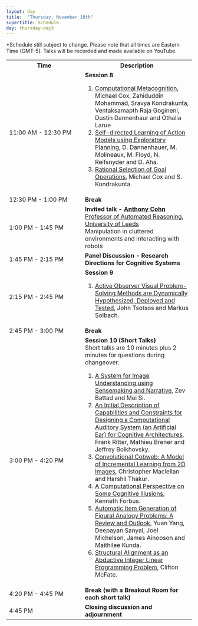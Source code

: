 ```yaml
---
layout: day
title:  "Thursday, November 18th"
supertitle: Schedule
day: thursday-day3
---
```

*Schedule still subject to change. Please note that all times are Eastern Time (GMT-5). Talks will be recorded
and made available on YouTube. 
<!-- You can watch the 
     [recorded talks](https://www.youtube.com/playlist?list=PL-1wKlUbAzGTjZjLcOduALuoZ3aupVSqe) for this day.  (FIX LINK) -->


<table>
<tr>
<th width=190px> Time </th>
<th> Description </th>
</tr>

<tr>
<td> <span class="schedtime"> 11:00 AM - 12:30 PM </span></td>
<td> <b>  Session 8 </b><br>
<!-- ###### Chaired by TBD -->
  <ol>
   <li> <a href="{{site.baseurl}}/data/ACS2021_paper_1.pdf">Computational Metacognition</a>, Michael Cox, Zahiduddin Mohammad, Sravya
Kondrakunta, Ventaksamapth Raja Gogineni, Dustin Dannenhaur and Othalia Larue </li>
     <li> <a href="{{site.baseurl}}/data/ACS2021_paper_29.pdf">Self-directed Learning of
  Action Models using Exploratory Planning</a>, D. Dannenhauer,
  M. Molineaux, M. Floyd, N. Reifsnyder and D. Aha.  </li>
  <li> <a href="{{site.baseurl}}/data/ACS2021_paper_8.pdf">Rational
  Selection of Goal Operations</a>, Michael Cox and S. Kondrakunta. </li>

  </ol>
  </td>
</tr>
<tr>
  <td> <span class="schedtime"> 12:30 PM - 1:00 PM </span></td>
  <td>  <b> Break</b> </td>
</tr>

<tr>
  <td> <span class="schedtime"> 1:00 PM - 1:45 PM </span></td><td> 
<b>  Invited talk - <a href="{{site.baseurl}}/speakers/Anthony_Cohn/"> Anthony Cohn</a> </b><br>
<a href="https://eps.leeds.ac.uk/computing/staff/76/professor-anthony-g-cohn-freng-ceng-citp">Professor of Automated Reasoning, University of Leeds</a><br>
Manipulation in cluttered environments and interacting with robots
  </td>
</tr>
<tr>
  <td> <span class="schedtime"> 1:45 PM - 2:15 PM</span></td>
  <td>  <b> Panel Discussion  - Research Directions for Cognitive Systems </b> </td>
</tr>
<tr>
  <td> <span class="schedtime"> 2:15 PM - 2:45 PM </span></td><td> <b> Session 9</b>
<!-- ###### Chaired by TBD -->
  <ol>
   <li> <a href="{{site.baseurl}}/data/ACS2021_paper_3.pdf">Active Observer Visual Problem-Solving Methods are Dynamically Hypothesized, Deployed and Tested</a>, John Tsotsos and Markus Solbach.  </li>
  </ol>
  </td>
  </tr>
  <tr>
    <td> <span class="schedtime"> 2:45 PM - 3:00 PM </span></td> <td>  <b>
    Break</b> </td>
    </tr>
<tr>
  <td> <span class="schedtime"> 3:00 PM - 4:20 PM </span></td><td> <b> Session 10 (Short Talks)</b> 
<div class=shortnote>Short talks are 10 minutes plus 2 minutes for
    questions during changeover.</div> 
<!-- ###### Chaired by TBD -->
  <ol>
   <li> <a href="{{site.baseurl}}/data/ACS2021_paper_26.pdf">A System for
  Image Understanding using Sensemaking and Narrative</a>, Zev Battad and Mei Si.  </li>
   <li> <a href="{{site.baseurl}}/data/ACS2021_paper_11.pdf">An Initial Description of
  Capabilities and Constraints for Designing a Computational Auditory
  System (an Artificial Ear) for Cognitive Architectures</a>, Frank Ritter, Mathieu Brener and Jeffrey Bolkhovsky. </li>
   <li> <a href="{{site.baseurl}}/data/ACS2021_paper_30.pdf">Convolutional Cobweb: A Model
  of Incremental Learning from 2D Images</a>, Christopher Maclellan and
  Harshil Thakur.</li>
    <li> <a href="{{site.baseurl}}/data/ACS2021_paper_25.pdf"> A Computational Perspective on Some Cognitive Illusions</a>,
  Kenneth Forbus. </li>
  
   <li> <a href="{{site.baseurl}}/data/ACS2021_paper_2.pdf">Automatic Item Generation of Figural Analogy Problems: A Review and Outlook</a>, Yuan Yang, Deepayan Sanyal, Joel Michelson, James Ainooson and Maithilee Kunda.  </li>
   <li> <a href="{{site.baseurl}}/data/ACS2021_paper_19.pdf">Structural Alignment as an
  Abductive Integer Linear Programming Problem</a>, Clifton McFate.</li>
  </ol>
  </td>
</tr>
<tr>
  <td> <span class="schedtime"> 4:20 PM - 4:45 PM</span></td>
  <td>  <b> Break (with a Breakout Room for each short talk) </b> </td>
</tr>

<tr>
  <td> <span class="schedtime"> 4:45 PM </span></td>
  <td>  <b> Closing discussion and adjournment </b> </td>
</tr>

</table>




